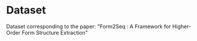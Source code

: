 # Dataset
Dataset corresponding to the paper: "Form2Seq : A Framework for Higher-Order Form Structure Extraction"
